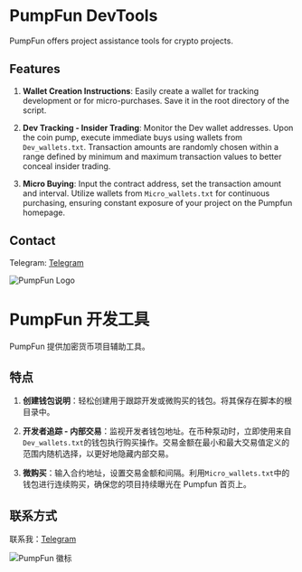 # PumpFun DevTools

PumpFun offers project assistance tools for crypto projects.

## Features

1. **Wallet Creation Instructions**: Easily create a wallet for tracking development or for micro-purchases. Save it in the root directory of the script.

2. **Dev Tracking - Insider Trading**: Monitor the Dev wallet addresses. Upon the coin pump, execute immediate buys using wallets from `Dev_wallets.txt`. Transaction amounts are randomly chosen within a range defined by minimum and maximum transaction values to better conceal insider trading.

3. **Micro Buying**: Input the contract address, set the transaction amount and interval. Utilize wallets from `Micro_wallets.txt` for continuous purchasing, ensuring constant exposure of your project on the Pumpfun homepage.

## Contact

 Telegram: [Telegram](https://t.me/pornhub_sol)

![PumpFun Logo](https://github.com/qkvv5/pumpfun-devtools/assets/40782902/f7c43995-e924-4b3b-986c-4a706ada39c7)


# PumpFun 开发工具

PumpFun 提供加密货币项目辅助工具。

## 特点

1. **创建钱包说明**：轻松创建用于跟踪开发或微购买的钱包。将其保存在脚本的根目录中。

2. **开发者追踪 - 内部交易**：监视开发者钱包地址。在币种泵动时，立即使用来自`Dev_wallets.txt`的钱包执行购买操作。交易金额在最小和最大交易值定义的范围内随机选择，以更好地隐藏内部交易。

3. **微购买**：输入合约地址，设置交易金额和间隔。利用`Micro_wallets.txt`中的钱包进行连续购买，确保您的项目持续曝光在 Pumpfun 首页上。

## 联系方式

联系我：[Telegram](https://t.me/pornhub_sol)

![PumpFun 徽标](https://github.com/qkvv5/pumpfun-devtools/assets/40782902/f7c43995-e924-4b3b-986c-4a706ada39c7)
